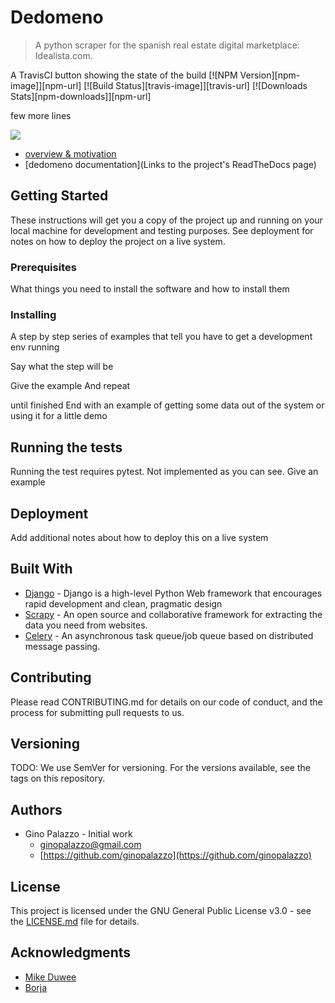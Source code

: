 # Dedomeno
> A python scraper for the spanish real estate digital marketplace: Idealista.com.

A TravisCI button showing the state of the build
[![NPM Version][npm-image]][npm-url]
[![Build Status][travis-image]][travis-url]
[![Downloads Stats][npm-downloads]][npm-url]

few more lines

![](header.png)
- [overview & motivation](TODO)
- [dedomeno documentation](Links to the project's ReadTheDocs page)

## Getting Started
These instructions will get you a copy of the project up and running on your
local machine for development and testing purposes.
See deployment for notes on how to deploy the project on a live system.

### Prerequisites
What things you need to install the software and how to install them

### Installing
A step by step series of examples that tell you have to get a development env running

Say what the step will be

Give the example
And repeat

until finished
End with an example of getting some data out of the system or using it for a little demo

## Running the tests
Running the test requires pytest. Not implemented as you can see.
Give an example

## Deployment
Add additional notes about how to deploy this on a live system

## Built With
- [Django](https://www.djangoproject.com/) - Django is a high-level Python Web framework that encourages rapid development and clean, pragmatic design
- [Scrapy](https://scrapy.org/) - An open source and collaborative framework for extracting the data you need from websites.
- [Celery](http://www.celeryproject.org/) - An asynchronous task queue/job queue based on distributed message passing.


## Contributing
Please read CONTRIBUTING.md for details on our code of conduct, and the process for submitting pull requests to us.

## Versioning
TODO: We use SemVer for versioning. For the versions available, see the tags on this repository.

## Authors
- Gino Palazzo - Initial work
  - [ginopalazzo@gmail.com](ginopalazzo@gmail.com)
  - [https://github.com/ginopalazzo](https://github.com/ginopalazzo)

## License
This project is licensed under the GNU General Public License v3.0 - see the [LICENSE.md](https://github.com/ginopalazzo/dedomeno/blob/master/LICENSE) file for details.

## Acknowledgments
- [Mike Duwee](https://github.com/mikeduwee)
- [Borja]()